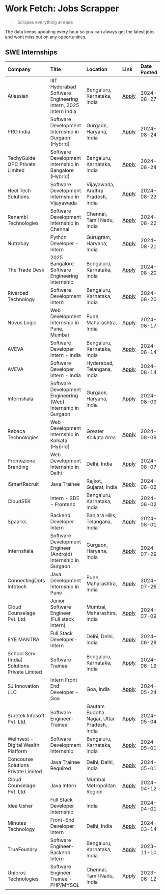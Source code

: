 # Work Fetch: Jobs Scrapper
> Scrapes everything at ease

The data keeps updating every hour so you can always get the latest jobs and wont miss out on any opportunities.

## SWE Internships
<!--START_SECTION:workfetch-->
| Company                                       | Title                                                         | Location                                  | Link                                                                                                                                                                                                                                                                                      | Date Posted   |
|:----------------------------------------------|:--------------------------------------------------------------|:------------------------------------------|:------------------------------------------------------------------------------------------------------------------------------------------------------------------------------------------------------------------------------------------------------------------------------------------|:--------------|
| Atlassian                                     | IIIT Hyderabad Software Engineering Intern, 2025 Intern India | Bengaluru, Karnataka, India               | [Apply](https://in.linkedin.com/jobs/view/iiit-hyderabad-software-engineering-intern-2025-intern-india-at-atlassian-4009450341?position=55&pageNum=0&refId=g0Y%2FinLKLafLEhtJr1cCoQ%3D%3D&trackingId=7O1NdQ9pLVmV4ybZcenNww%3D%3D&trk=public_jobs_jserp-result_search-card)               | 2024-08-27    |
| PRO India                                     | Software Development Internship in Gurgaon (Hybrid)           | Gurgaon, Haryana, India                   | [Apply](https://in.linkedin.com/jobs/view/software-development-internship-in-gurgaon-hybrid-at-pro-india-4009587664?position=42&pageNum=0&refId=g0Y%2FinLKLafLEhtJr1cCoQ%3D%3D&trackingId=yJDMXx2TW84x8b3tEUZ4mA%3D%3D&trk=public_jobs_jserp-result_search-card)                          | 2024-08-24    |
| TechyGuide OPC Private Limited                | Software Development Internship in Bangalore (Hybrid)         | Bengaluru, Karnataka, India               | [Apply](https://in.linkedin.com/jobs/view/software-development-internship-in-bangalore-hybrid-at-techyguide-opc-private-limited-4009591646?position=53&pageNum=0&refId=g0Y%2FinLKLafLEhtJr1cCoQ%3D%3D&trackingId=zMtUPIhbsFQiNBHp%2BV5XpQ%3D%3D&trk=public_jobs_jserp-result_search-card) | 2024-08-24    |
| Heel Tech Solutions                           | Software Development Internship in Vijayawada                 | Vijayawada, Andhra Pradesh, India         | [Apply](https://in.linkedin.com/jobs/view/software-development-internship-in-vijayawada-at-heel-tech-solutions-4007906692?position=37&pageNum=0&refId=g0Y%2FinLKLafLEhtJr1cCoQ%3D%3D&trackingId=d%2Bhbzlwssq1kA8e3XFdRbA%3D%3D&trk=public_jobs_jserp-result_search-card)                  | 2024-08-22    |
| Renambl Technologies                          | Software Development Internship in Chennai                    | Chennai, Tamil Nadu, India                | [Apply](https://in.linkedin.com/jobs/view/software-development-internship-in-chennai-at-renambl-technologies-4007910299?position=48&pageNum=0&refId=g0Y%2FinLKLafLEhtJr1cCoQ%3D%3D&trackingId=x7RWeIHSuzX09aloEzH6ww%3D%3D&trk=public_jobs_jserp-result_search-card)                      | 2024-08-22    |
| Nutrabay                                      | Python Developer - Intern                                     | Gurugram, Haryana, India                  | [Apply](https://in.linkedin.com/jobs/view/python-developer-intern-at-nutrabay-4003909226?position=49&pageNum=0&refId=g0Y%2FinLKLafLEhtJr1cCoQ%3D%3D&trackingId=bZ9fzY0hDZfgjk9hbLxFlg%3D%3D&trk=public_jobs_jserp-result_search-card)                                                     | 2024-08-21    |
| The Trade Desk                                | 2025 Bangalore Software Engineering Internship                | Bengaluru, Karnataka, India               | [Apply](https://in.linkedin.com/jobs/view/2025-bangalore-software-engineering-internship-at-the-trade-desk-3987456531?position=10&pageNum=0&refId=g0Y%2FinLKLafLEhtJr1cCoQ%3D%3D&trackingId=WjQQcdT97Hxu7JnPAwrAUw%3D%3D&trk=public_jobs_jserp-result_search-card)                        | 2024-08-20    |
| Riverbed Technology                           | Software Development Intern                                   | Bengaluru, Karnataka, India               | [Apply](https://in.linkedin.com/jobs/view/software-development-intern-at-riverbed-technology-4004467559?position=33&pageNum=0&refId=g0Y%2FinLKLafLEhtJr1cCoQ%3D%3D&trackingId=vPvys%2Btvp3wp3SadOmMzeQ%3D%3D&trk=public_jobs_jserp-result_search-card)                                    | 2024-08-20    |
| Novus Logic                                   | Web Development Internship in Pune, Mumbai                    | Pune, Maharashtra, India                  | [Apply](https://in.linkedin.com/jobs/view/web-development-internship-in-pune-mumbai-at-novus-logic-4003713081?position=52&pageNum=0&refId=g0Y%2FinLKLafLEhtJr1cCoQ%3D%3D&trackingId=y5ndadbPN2paon5YmIsIQQ%3D%3D&trk=public_jobs_jserp-result_search-card)                                | 2024-08-17    |
| AVEVA                                         | Software Developer Intern - India                             | Bengaluru, Karnataka, India               | [Apply](https://in.linkedin.com/jobs/view/software-developer-intern-india-at-aveva-3998279987?position=7&pageNum=0&refId=g0Y%2FinLKLafLEhtJr1cCoQ%3D%3D&trackingId=nre7BqrguN%2FdFcHqe%2Fa0HQ%3D%3D&trk=public_jobs_jserp-result_search-card)                                             | 2024-08-14    |
| AVEVA                                         | Software Developer Intern - India                             | Hyderabad, Telangana, India               | [Apply](https://in.linkedin.com/jobs/view/software-developer-intern-india-at-aveva-3998281598?position=11&pageNum=0&refId=g0Y%2FinLKLafLEhtJr1cCoQ%3D%3D&trackingId=KZZAj8KDUHwBnUB1eePFOw%3D%3D&trk=public_jobs_jserp-result_search-card)                                                | 2024-08-14    |
| Internshala                                   | Software Development Engineering (Web) Internship in Gurgaon  | Gurgaon, Haryana, India                   | [Apply](https://in.linkedin.com/jobs/view/software-development-engineering-web-internship-in-gurgaon-at-internshala-3997620471?position=4&pageNum=0&refId=g0Y%2FinLKLafLEhtJr1cCoQ%3D%3D&trackingId=1PTRwa9LRRNtAceJcgIxQg%3D%3D&trk=public_jobs_jserp-result_search-card)                | 2024-08-09    |
| Rebaca Technologies                           | Web Development Internship in Kolkata (Hybrid)                | Greater Kolkata Area                      | [Apply](https://in.linkedin.com/jobs/view/web-development-internship-in-kolkata-hybrid-at-rebaca-technologies-3997621369?position=39&pageNum=0&refId=g0Y%2FinLKLafLEhtJr1cCoQ%3D%3D&trackingId=%2B%2Fj7Z1VnGyp41EIW7rJWTA%3D%3D&trk=public_jobs_jserp-result_search-card)                 | 2024-08-09    |
| Promozione Branding                           | Web Development Internship in Delhi                           | Delhi, India                              | [Apply](https://in.linkedin.com/jobs/view/web-development-internship-in-delhi-at-promozione-branding-3995559880?position=26&pageNum=0&refId=g0Y%2FinLKLafLEhtJr1cCoQ%3D%3D&trackingId=0YQ7z5AJzrw2dGQxNOA8vw%3D%3D&trk=public_jobs_jserp-result_search-card)                              | 2024-08-07    |
| iSmartRecruit                                 | Java Trainee                                                  | Rajkot, Gujarat, India                    | [Apply](https://in.linkedin.com/jobs/view/java-trainee-at-ismartrecruit-3992301825?position=32&pageNum=0&refId=g0Y%2FinLKLafLEhtJr1cCoQ%3D%3D&trackingId=HHjwjmaMFaqITYCJ%2BH8Swg%3D%3D&trk=public_jobs_jserp-result_search-card)                                                         | 2024-08-06    |
| CloudSEK                                      | Intern - SDE - Frontend                                       | Bengaluru, Karnataka, India               | [Apply](https://in.linkedin.com/jobs/view/intern-sde-frontend-at-cloudsek-3991574495?position=23&pageNum=0&refId=g0Y%2FinLKLafLEhtJr1cCoQ%3D%3D&trackingId=CnbVaC6A1MB5RDPMocEzWg%3D%3D&trk=public_jobs_jserp-result_search-card)                                                         | 2024-08-02    |
| Spaarks                                       | Backend Developer Intern                                      | Banjara Hills, Telangana, India           | [Apply](https://in.linkedin.com/jobs/view/backend-developer-intern-at-spaarks-3990226465?position=30&pageNum=0&refId=g0Y%2FinLKLafLEhtJr1cCoQ%3D%3D&trackingId=J9XqhJ10vzSKzlUm1gK28A%3D%3D&trk=public_jobs_jserp-result_search-card)                                                     | 2024-08-01    |
| Internshala                                   | Software Development Engineer (Android) Internship in Gurgaon | Gurgaon, Haryana, India                   | [Apply](https://in.linkedin.com/jobs/view/software-development-engineer-android-internship-in-gurgaon-at-internshala-3987153031?position=46&pageNum=0&refId=g0Y%2FinLKLafLEhtJr1cCoQ%3D%3D&trackingId=XqWB1yKoVyZajiyUPk%2Bc7A%3D%3D&trk=public_jobs_jserp-result_search-card)            | 2024-07-29    |
| ConnectingDots Infotech                       | Java Development Internship in Pune                           | Pune, Maharashtra, India                  | [Apply](https://in.linkedin.com/jobs/view/java-development-internship-in-pune-at-connectingdots-infotech-3983314097?position=40&pageNum=0&refId=g0Y%2FinLKLafLEhtJr1cCoQ%3D%3D&trackingId=WTNqxlSSmvPueiT1Zso2MQ%3D%3D&trk=public_jobs_jserp-result_search-card)                          | 2024-07-26    |
| Cloud Counselage Pvt. Ltd.                    | Junior Software Engineer (Full stack Intern)                  | Mumbai, Maharashtra, India                | [Apply](https://in.linkedin.com/jobs/view/junior-software-engineer-full-stack-intern-at-cloud-counselage-pvt-ltd-3967725851?position=20&pageNum=0&refId=g0Y%2FinLKLafLEhtJr1cCoQ%3D%3D&trackingId=3sBjrBuc2Ed6%2Fr0%2BesbeLQ%3D%3D&trk=public_jobs_jserp-result_search-card)              | 2024-07-09    |
| EYE MANTRA                                    | Full Stack Developer- Intern                                  | Delhi, Delhi, India                       | [Apply](https://in.linkedin.com/jobs/view/full-stack-developer-intern-at-eye-mantra-3960988037?position=58&pageNum=0&refId=g0Y%2FinLKLafLEhtJr1cCoQ%3D%3D&trackingId=fyB0bc2khBs4%2BXE1gKo6GQ%3D%3D&trk=public_jobs_jserp-result_search-card)                                             | 2024-06-28    |
| School Serv (India) Solutions Private Limited | Software Trainee                                              | Bengaluru, Karnataka, India               | [Apply](https://in.linkedin.com/jobs/view/software-trainee-at-school-serv-india-solutions-private-limited-3953917603?position=27&pageNum=0&refId=g0Y%2FinLKLafLEhtJr1cCoQ%3D%3D&trackingId=2U01PTR5G1w90NHGPwXBaQ%3D%3D&trk=public_jobs_jserp-result_search-card)                         | 2024-06-19    |
| SJ Innovation LLC                             | Intern Front End Developer - Goa                              | Goa, India                                | [Apply](https://in.linkedin.com/jobs/view/intern-front-end-developer-goa-at-sj-innovation-llc-3931678611?position=17&pageNum=0&refId=g0Y%2FinLKLafLEhtJr1cCoQ%3D%3D&trackingId=o8XnYP9QiU4jbTYfPec2Iw%3D%3D&trk=public_jobs_jserp-result_search-card)                                     | 2024-05-24    |
| Suretek Infosoft Pvt. Ltd.                    | Software Engineer-Trainee                                     | Gautam Buddha Nagar, Uttar Pradesh, India | [Apply](https://in.linkedin.com/jobs/view/software-engineer-trainee-at-suretek-infosoft-pvt-ltd-3916999948?position=44&pageNum=0&refId=g0Y%2FinLKLafLEhtJr1cCoQ%3D%3D&trackingId=rxa6Yo%2FcZDa4e8697weEqQ%3D%3D&trk=public_jobs_jserp-result_search-card)                                 | 2024-05-04    |
| WeInvest - Digital Wealth Platform            | Software Development Internship                               | Bengaluru, Karnataka, India               | [Apply](https://in.linkedin.com/jobs/view/software-development-internship-at-weinvest-digital-wealth-platform-3912867225?position=3&pageNum=0&refId=g0Y%2FinLKLafLEhtJr1cCoQ%3D%3D&trackingId=TXfJjQ4wkiwLhVjzOegpeg%3D%3D&trk=public_jobs_jserp-result_search-card)                      | 2024-05-01    |
| Concourse Solutions Private Limited           | Java Trainee Required                                         | Delhi, Delhi, India                       | [Apply](https://in.linkedin.com/jobs/view/java-trainee-required-at-concourse-solutions-private-limited-3912869388?position=15&pageNum=0&refId=g0Y%2FinLKLafLEhtJr1cCoQ%3D%3D&trackingId=OovfB88fSCGBkiRleG6Vfg%3D%3D&trk=public_jobs_jserp-result_search-card)                            | 2024-05-01    |
| Cloud Counselage Pvt. Ltd.                    | Java Intern                                                   | Mumbai Metropolitan Region                | [Apply](https://in.linkedin.com/jobs/view/java-intern-at-cloud-counselage-pvt-ltd-3896025667?position=47&pageNum=0&refId=g0Y%2FinLKLafLEhtJr1cCoQ%3D%3D&trackingId=sB%2F5ZVHHn44ft34zPi5TiA%3D%3D&trk=public_jobs_jserp-result_search-card)                                               | 2024-04-12    |
| Idea Usher                                    | Full Stack Developer Internship                               | India                                     | [Apply](https://in.linkedin.com/jobs/view/full-stack-developer-internship-at-idea-usher-3879565540?position=29&pageNum=0&refId=g0Y%2FinLKLafLEhtJr1cCoQ%3D%3D&trackingId=DLH6iMwhcq3kX9kUcQb1Ig%3D%3D&trk=public_jobs_jserp-result_search-card)                                           | 2024-04-01    |
| Minutes Technology                            | Front-End Developer Intern                                    | Delhi, India                              | [Apply](https://in.linkedin.com/jobs/view/front-end-developer-intern-at-minutes-technology-3853712549?position=25&pageNum=0&refId=g0Y%2FinLKLafLEhtJr1cCoQ%3D%3D&trackingId=mXP0EdKSrJuJk1Y7K9ZdaA%3D%3D&trk=public_jobs_jserp-result_search-card)                                        | 2024-03-14    |
| TrueFoundry                                   | Software Engineer-Backend Intern                              | Bengaluru, Karnataka, India               | [Apply](https://in.linkedin.com/jobs/view/software-engineer-backend-intern-at-truefoundry-3779508170?position=50&pageNum=0&refId=g0Y%2FinLKLafLEhtJr1cCoQ%3D%3D&trackingId=Xu90qlcrteRE3T%2FUISTYtg%3D%3D&trk=public_jobs_jserp-result_search-card)                                       | 2023-11-10    |
| Unibros Technologies                          | Software Engineer Trainee - PHP/MYSQL                         | Chennai, Tamil Nadu, India                | [Apply](https://in.linkedin.com/jobs/view/software-engineer-trainee-php-mysql-at-unibros-technologies-3656599241?position=57&pageNum=0&refId=g0Y%2FinLKLafLEhtJr1cCoQ%3D%3D&trackingId=x5xFprL3eIhIiyirPvvTCA%3D%3D&trk=public_jobs_jserp-result_search-card)                             | 2023-06-12    |
<!--END_SECTION:workfetch-->
